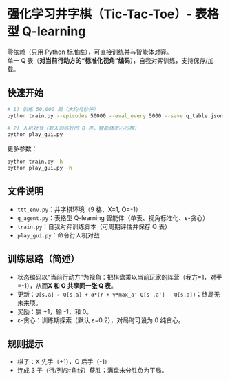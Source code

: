 # 强化学习井字棋（Tic-Tac-Toe）- 表格型 Q-learning

零依赖（只用 Python 标准库），可直接训练并与智能体对弈。  
单一 Q 表（**对当前行动方的“标准化视角”编码**），自我对弈训练，支持保存/加载。

## 快速开始

```bash
# 1) 训练 50,000 局（大约几秒钟）
python train.py --episodes 50000 --eval_every 5000 --save q_table.json

# 2) 人机对战（载入训练好的 Q 表，智能体贪心行棋）
python play_gui.py  

```

更多参数：
```bash
python train.py -h
python play_gui.py -h
```

## 文件说明
- `ttt_env.py`：井字棋环境（9 格、X=1, O=-1）
- `q_agent.py`：表格型 Q-learning 智能体（单表、视角标准化、ε-贪心）
- `train.py`：自我对弈训练脚本（可周期评估并保存 Q 表）
- `play_gui.py`：命令行人机对战

## 训练思路（简述）
- 状态编码以“当前行动方”为视角：把棋盘乘以当前玩家的阵营（我方=1，对手=-1），从而**X 和 O 共享同一张 Q 表**。
- 更新：`Q[s,a] ← Q[s,a] + α*(r + γ*max_a' Q[s',a'] - Q[s,a])`；终局无未来项。
- 奖励：赢 +1，输 -1，和 0。
- ε-贪心：训练期探索（默认 ε=0.2），对局时可设为 0 纯贪心。

## 规则提示
- 棋子：X 先手（+1），O 后手（-1）
- 连成 3 子（行/列/对角线）获胜；满盘未分胜负为平局。
